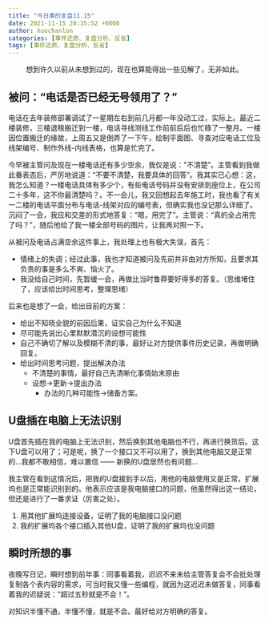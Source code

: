 ```yaml
---
title: "今日事的复盘11.15"
date: 2021-11-15 20:35:52 +0800
author: hoochanlon
categories: [事件还原、复盘分析、反省]
tags: [事件还原、复盘分析、反省]
---
```


<p style="text-align:center">想到许久以前从未想到过的，现在也算能得出一些见解了，无非如此。</p>

<!-- more -->

## 被问：“电话是否已经无号领用了？”

电话在去年装修部署调试了一星期左右到前几月都一年没动工过，实际上。最近二楼装修，三楼退租搬迁到一楼，电话寻线测线工作前前后后也忙碌了一整月。一楼因位置搬迁的缘故，上周五又是倒弄了一下午，绘制平面图、寻查对应电话工位及线架编号、制作外线-内线表格，也算是忙完了。

今早被主管问及现在一楼电话还有多少空余，我仅是说：“不清楚”。主管看到我做此番表态后，严厉地说道：“不要不清楚，我要具体的回答”。我其实已心想：这，我怎么知道？一楼电话具体有多少个，有些电话号码并没有安排到座位上，在公司二十多年，这不你最清楚吗？。不一会儿，我又回想起去年施工时，我也看了有关一二楼的电话平面分布与电话-线架对应的编号表，但确实我也没记那么详细了。沉闷了一会，我应和交差的形式地答复：“嗯，用完了”。主管说：“真的全占用完了吗？”，随后他给了我一楼全部号码的图片，让我再对照一下。

从被问及电话占满空余这件事上，我处理上也有极大失误，首先：

* 情绪上的失调；经过此事，我也才知道被问及先前并非由对方所知，且要求其负责的事是多么不爽、恼火了。
* 我没给自己时间，先暂缓一会，再做比当时鲁莽要好得多的答复。（思维堵住了，应该给出时间思考，整理思绪）

后来也是想了一会，给出目前的方案：

* 给出不知晓全貌的前因后果，证实自己为什么不知道
* 尽可能先说出心里默默潜沉的设想可能性
* 自己不确切了解以及模糊不清的事，最好让对方提供事件历史记录，再做明确回复。
* 给出时间思考问题，提出解决办法
  * 不清楚的事情，最好自己先清晰化事情始末原由
  * 设想->更新->提出办法
    * 办法的几种可能性->储备方案。

## U盘插在电脑上无法识别

U盘首先插在我的电脑上无法识别，然后换到其他电脑也不行，再进行换货后。这下U盘可以用了；可是呢，换了一个接口又不可以用了，换到其他电脑又是正常的...我都不敢相信，难以置信 —— 新换的U盘居然也有问题...

我主管在看到这情况后，把我的U盘接到手以后，用他的电脑使用又是正常，扩展坞也是正常能识别到的。他表示应该是我电脑接口的问题，他虽然得出这一结论，但还是进行了一番求证（厉害之处）。

1. 用其他扩展坞连接设备，证明了我的电脑接口没问题
1. 我的扩展坞各个接口插入其他U盘，证明了我的扩展坞也没问题

## 瞬时所想的事

夜晚写日记，瞬时想到前年事：同事看着我，迟迟不来未给主管答复会不会批处理复制各个表内容的需求，可当时我又懂一些编程，就因为这迟迟未做答复，同事看着我的迟疑说：“超过五秒就是不会！”。

对知识半懂不通，半懂不懂，就是不会。最好给对方明确的答复。

